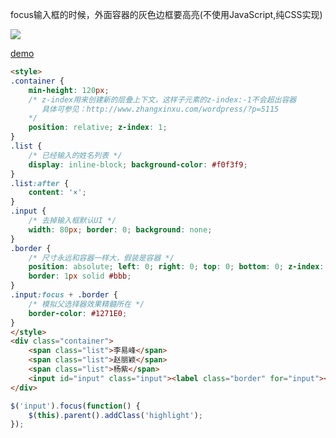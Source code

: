 focus输入框的时候，外面容器的灰色边框要高亮(不使用JavaScript,纯CSS实现)

![](http://i.imgur.com/FoTMrLF.png)

[demo](http://www.zhangxinxu.com/study/201608/input-focus-parent-highlight.html)

```html
<style>
.container {
    min-height: 120px;
    /* z-index用来创建新的层叠上下文，这样子元素的z-index:-1不会超出容器 
       具体可参见：http://www.zhangxinxu.com/wordpress/?p=5115
    */
    position: relative; z-index: 1;
}
.list {
    /* 已经输入的姓名列表 */
    display: inline-block; background-color: #f0f3f9;
}
.list:after {
    content: '×';
}
.input {
    /* 去掉输入框默认UI */
    width: 80px; border: 0; background: none;  
}
.border {
    /* 尺寸永远和容器一样大，假装是容器 */
    position: absolute; left: 0; right: 0; top: 0; bottom: 0; z-index: -1;
    border: 1px solid #bbb;
}
.input:focus + .border {
    /* 模拟父选择器效果精髓所在 */
    border-color: #1271E0;    
}
</style>
<div class="container">
    <span class="list">李易峰</span>
    <span class="list">赵丽颖</span>
    <span class="list">杨紫</span>
    <input id="input" class="input"><label class="border" for="input"></label>
</div>
```

```javascript
$('input').focus(function() {
    $(this).parent().addClass('highlight');
});
```
